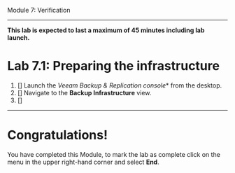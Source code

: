 Module 7: Verification

---
**This lab is expected to last a maximum of 45 minutes including lab launch.**


# Lab 7.1: Preparing the infrastructure

1. [] Launch the *Veeam Backup & Replication console** from the desktop.
2. [] Navigate to the **Backup Infrastructure** view.
3. [] 

---

# Congratulations!

You have completed this Module, to mark the lab as complete click on the menu in the upper right-hand corner and select **End**.
